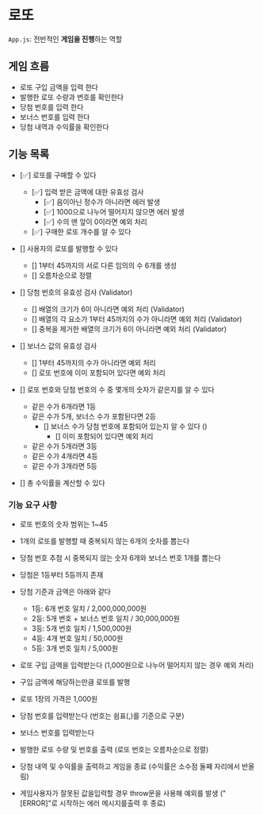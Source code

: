 # 로또

`App.js`: 전반적인 **게임을 진행**하는 역할

## 게임 흐름

- 로또 구입 금액을 입력 한다
- 발행한 로또 수량과 번호를 확인한다
- 당첨 번호를 입력 한다
- 보너스 번호를 입력 한다
- 당첨 내역과 수익률을 확인한다

## 기능 목록

- [✅] 로또를 구매할 수 있다

  - [✅] 입력 받은 금액에 대한 유효성 검사
    - [✅] 음이아닌 정수가 아니라면 에러 발생
    - [✅] 1000으로 나누어 떨어지지 않으면 에러 발생
    - [✅] 수의 맨 앞이 0이라면 예외 처리
  - [✅] 구매한 로또 개수를 알 수 있다

- [] 사용자의 로또를 발행할 수 있다
  - [] 1부터 45까지의 서로 다른 임의의 수 6개를 생성
  - [] 오름차순으로 정렬
- [] 당첨 번호의 유효성 검사 (Validator)
  - [] 배열의 크기가 6이 아니라면 예외 처리 (Validator)
  - [] 배열의 각 요소가 1부터 45까지의 수가 아니라면 예외 처리 (Validator)
  - [] 중복을 제거한 배열의 크기가 6이 아니라면 예외 처리 (Validator)
- [] 보너스 값의 유효성 검사
  - [] 1부터 45까지의 수가 아니라면 예외 처리
  - [] 로또 번호에 이미 포함되어 있다면 예외 처리
- [] 로또 번호와 당첨 번호의 수 중 몇개의 숫자가 같은지를 알 수 있다
  - 같은 수가 6개라면 1등
  - 같은 수가 5개, 보너스 수가 포함된다면 2등
    - [] 보너스 수가 당첨 번호에 포함되어 있는지 알 수 있다 ()
      - [] 이미 포함되어 있다면 예외 처리
  - 같은 수가 5개라면 3등
  - 같은 수가 4개라면 4등
  - 같은 수가 3개라면 5등
- [] 총 수익률을 계산할 수 있다

### 기능 요구 사항

- 로또 번호의 숫자 범위는 1~45
- 1개의 로또를 발행할 때 중복되지 않는 6개의 숫자를 뽑는다
- 당첨 번호 추첨 시 중복되지 않는 숫자 6개와 보너스 번호 1개를 뽑는다
- 당첨은 1등부터 5등까지 존재
- 당첨 기준과 금액은 아래와 같다

  - 1등: 6개 번호 일치 / 2,000,000,000원
  - 2등: 5개 번호 + 보너스 번호 일치 / 30,000,000원
  - 3등: 5개 번호 일치 / 1,500,000원
  - 4등: 4개 번호 일치 / 50,000원
  - 5등: 3개 번호 일치 / 5,000원

- 로또 구입 금액을 입력받는다 (1,000원으로 나누어 떨어지지 않는 경우 예외 처리)
- 구입 금액에 해당하는만큼 로또를 발행
- 로또 1장의 가격은 1,000원
- 당첨 번호를 입력받는다 (번호는 쉼표(,)를 기준으로 구분)
- 보너스 번호를 입력받는다
- 발행한 로또 수량 및 번호를 출력 (로또 번호는 오름차순으로 정렬)
- 당첨 내역 및 수익률을 출력하고 게임을 종료 (수익률은 소수점 둘째 자리에서 반올
  림)
- 게임사용자가 잘못된 값을입력할 경우 throw문을 사용해 예외를 발생 ("[ERROR]"로
  시작하는 에러 메시지를출력 후 종료)
